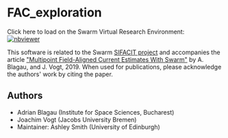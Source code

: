 # FAC_exploration

Click here to load on the Swarm Virtual Research Environment:  
[![nbviewer](https://img.shields.io/badge/interact-VRE_nbgitpuller-blue.svg)](https://vre.vires.services/hub/user-redirect/git-pull?repo=https%3A%2F%2Fgithub.com%2FSwarm-DISC%2FFAC_exploration&urlpath=lab%2Ftree%2FFAC_exploration%2Fnotebooks%2Fsingle_sat_FAC.ipynb&branch=main)  

This software is related to the Swarm [SIFACIT project](https://earth.esa.int/eogateway/activities/sifacit) and accompanies the article ["Multipoint Field-Aligned Current Estimates With Swarm"](https://doi.org/10.1029/2018JA026439) by A. Blagau, and J. Vogt, 2019. When used for publications, please acknowledge the authors' work by citing the paper.

## Authors
 - Adrian Blagau (Institute for Space Sciences, Bucharest)
 - Joachim Vogt (Jacobs University Bremen) 
 - Maintainer: Ashley Smith (University of Edinburgh)